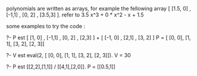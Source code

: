 polynomials are written as arrays, for example the fellowing array
[ [1.5, 0] , [-1,1] , [0, 2] , [3.5,3] ].
refer to 3.5 x^3 + 0 * x^2 - x + 1.5

some examples to try the code :

?- P est [ [1, 0] , [-1,1] , [0, 2] , [2,3] ] + [ [-1, 0] , [2,1] , [3, 2] ]
P = [ [0, 0], [1, 1], [3, 2], [2, 3]]

?- V est eval(2, [ [0, 0], [1, 1], [3, 2], [2, 3]]).
V = 30

?- P est [[2,2],[1,1]] / [[4,1],[2,0]].
P = [[0.5,1]]
